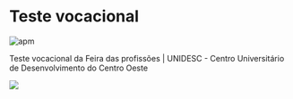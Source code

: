 # Teste vocacional
![apm](https://img.shields.io/badge/STATUS-DEVELOPMENT-blue.svg?longCache=true&style=flat-square)

Teste vocacional da Feira das profissões | UNIDESC -  Centro Universitário de Desenvolvimento do Centro Oeste

<img src="https://i.imgur.com/xUAYgma.jpg">
